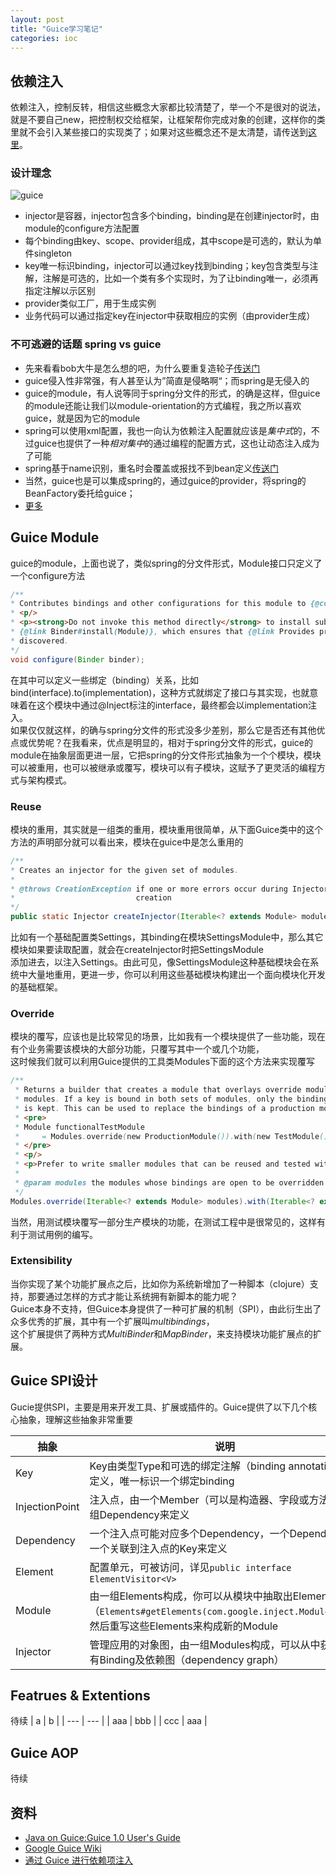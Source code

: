 ```yaml
---
layout: post
title: "Guice学习笔记"
categories: ioc
---
```

## 依赖注入
  依赖注入，控制反转，相信这些概念大家都比较清楚了，举一个不是很对的说法，就是不要自己new，把控制权交给框架，让框架帮你完成对象的创建，这样你的类里就不会引入某些接口的实现类了；如果对这些概念还不是太清楚，请传送到[这里](http://martinfowler.com/articles/injection.html)。
### 设计理念
![guice](http://regulusun.github.io/images/guice.png)  

+ injector是容器，injector包含多个binding，binding是在创建injector时，由module的configure方法配置
+ 每个binding由key、scope、provider组成，其中scope是可选的，默认为单件singleton
+ key唯一标识binding，injector可以通过key找到binding；key包含类型与注解，注解是可选的，比如一个类有多个实现时，为了让binding唯一，必须再指定注解以示区别
+ provider类似工厂，用于生成实例
+ 业务代码可以通过指定key在injector中获取相应的实例（由provider生成）

### 不可逃避的话题 spring vs guice
+ 先来看看bob大牛是怎么想的吧，为什么要重复造轮子[传送门](http://blog.crazybob.org/2007/10/guice-interview-on-tss.html)
+ guice侵入性非常强，有人甚至认为”简直是侵略啊“；而spring是无侵入的
+ guice的module，有人说等同于spring分文件的形式，的确是这样，但guice的module还能让我们以module-orientation的方式编程，我之所以喜欢guice，就是因为它的module
+ spring可以使用xml配置，我也一向认为依赖注入配置就应该是*集中式*的，不过guice也提供了一种*相对集中*的通过编程的配置方式，这也让动态注入成为了可能
+ spring基于name识别，重名时会覆盖或报找不到bean定义[传送门](http://www.javacodegeeks.com/2012/06/spring-vs-guice-one-critical-difference.html)
+ 当然，guice也是可以集成spring的，通过guice的provider，将spring的BeanFactory委托给guice；
+ [更多](http://blog.csdn.net/derekjiang/article/details/7213829)

## Guice Module
  guice的module，上面也说了，类似spring的分文件形式，Module接口只定义了一个configure方法    
  
```java
/**
* Contributes bindings and other configurations for this module to {@code binder}.
* <p/>
* <p><strong>Do not invoke this method directly</strong> to install submodules. Instead use
* {@link Binder#install(Module)}, which ensures that {@link Provides provider methods} are
* discovered.
*/
void configure(Binder binder);
```  

  在其中可以定义一些绑定（binding）关系，比如bind(interface).to(implementation)，这种方式就绑定了接口与其实现，也就意味着在这个模块中通过@Inject标注的interface，最终都会以implementation注入。  
  如果仅仅就这样，的确与spring分文件的形式没多少差别，那么它是否还有其他优点或优势呢？在我看来，优点是明显的，相对于spring分文件的形式，guice的module在抽象层面更进一层，它把spring的分文件形式抽象为一个个模块，模块可以被重用，也可以被继承或覆写，模块可以有子模块，这赋予了更灵活的编程方式与架构模式。

### Reuse
  模块的重用，其实就是一组类的重用，模块重用很简单，从下面Guice类中的这个方法的声明部分就可以看出来，模块在guice中是怎么重用的  
  
```java
/**
* Creates an injector for the given set of modules.
*
* @throws CreationException if one or more errors occur during Injector
*                           creation
*/
public static Injector createInjector(Iterable<? extends Module> modules);
```   

  比如有一个基础配置类Settings，其binding在模块SettingsModule中，那么其它模块如果要读取配置，就会在createInjector时把SettingsModule  
  添加进去，以注入Settings。由此可见，像SettingsModule这种基础模块会在系统中大量地重用，更进一步，你可以利用这些基础模块构建出一个面向模块化开发的基础框架。

### Override
  模块的覆写，应该也是比较常见的场景，比如我有一个模块提供了一些功能，现在有个业务需要该模块的大部分功能，只覆写其中一个或几个功能，  
  这时候我们就可以利用Guice提供的工具类Modules下面的这个方法来实现覆写 
  
```java
/**
 * Returns a builder that creates a module that overlays override modules over the given
 * modules. If a key is bound in both sets of modules, only the binding from the override modules
 * is kept. This can be used to replace the bindings of a production module with test bindings:
 * <pre>
 * Module functionalTestModule
 *     = Modules.override(new ProductionModule()).with(new TestModule());
 * </pre>
 * <p/>
 * <p>Prefer to write smaller modules that can be reused and tested without overrides.
 *
 * @param modules the modules whose bindings are open to be overridden
 */
Modules.override(Iterable<? extends Module> modules).with(Iterable<? extends Module> overrides)
```  

 当然，用测试模块覆写一部分生产模块的功能，在测试工程中是很常见的，这样有利于测试用例的编写。

### Extensibility
  当你实现了某个功能扩展点之后，比如你为系统新增加了一种脚本（clojure）支持，那要通过怎样的方式才能让系统拥有新脚本的能力呢？  
  Guice本身不支持，但Guice本身提供了一种可扩展的机制（SPI），由此衍生出了众多优秀的扩展，其中有一个扩展叫*multibindings*，  
  这个扩展提供了两种方式*MultiBinder*和*MapBinder*，来支持模块功能扩展点的扩展。

## Guice SPI设计
  Gucie提供SPI，主要是用来开发工具、扩展或插件的。Guice提供了以下几个核心抽象，理解这些抽象非常重要
  
  | 抽象 | 说明 |   
  | ------------- | ------------- |  
  | Key | Key由类型Type和可选的绑定注解（binding annotation）来定义，唯一标识一个绑定binding |  
  | InjectionPoint | 注入点，由一个Member（可以是构造器、字段或方法）与一组Dependency来定义 |  
  | Dependency | 一个注入点可能对应多个Dependency，一个Dependency由一个关联到注入点的Key来定义 |  
  | Element | 配置单元，可被访问，详见`public interface ElementVisitor<V>` |  
  | Module | 由一组Elements构成，你可以从模块中抽取出Elements（`Elements#getElements(com.google.inject.Module[])`），然后重写这些Elements来构成新的Module |  
  | Injector | 管理应用的对象图，由一组Modules构成，可以从中获得所有Binding及依赖图（dependency graph） |  
## Featrues & Extentions
  待续
  | a | b |
  | --- | --- |
  | aaa | bbb | 
  | ccc | aaa |
## Guice AOP 
  待续

## 资料
+ [Java on Guice:Guice 1.0 User's Guide](http://malsup.com/jquery/media/guice.pdf)
+ [Google Guice Wiki](https://github.com/google/guice/wiki/GettingStarted)
+ [通过 Guice 进行依赖项注入](http://www.ibm.com/developerworks/cn/java/j-guice.html)
